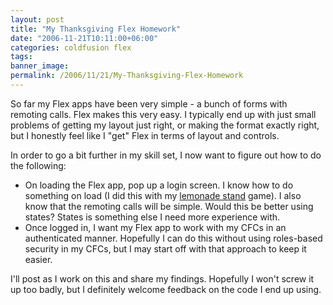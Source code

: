 ```yaml
---
layout: post
title: "My Thanksgiving Flex Homework"
date: "2006-11-21T10:11:00+06:00"
categories: coldfusion flex 
tags: 
banner_image: 
permalink: /2006/11/21/My-Thanksgiving-Flex-Homework
---
```


So far my Flex apps have been very simple - a bunch of forms with remoting calls. Flex makes this very easy. I typically end up with just small problems of getting my layout just right, or making the format exactly right, but I honestly feel like I "get" Flex in terms of layout and controls.

In order to go a bit further in my skill set, I now want to figure out how to do the following:

<ul>
<li>On loading the Flex app, pop up a login screen. I know how to do something on load (I did this with my <a href="http://ray.camdenfamily.com/index.cfm/2006/11/10/Making-lemonade-with-Flex">lemonade stand</a> game). I also know that the remoting calls will be simple. Would this be better using states? States is something else I need more experience with.
<li>Once logged in, I want my Flex app to work with my CFCs in an authenticated manner. Hopefully I can do this without using roles-based security in my CFCs, but I may start off with that approach to keep it easier.
</ul>

I'll post as I work on this and share my findings. Hopefully I won't screw it up too badly, but I definitely welcome feedback on the code I end up using.